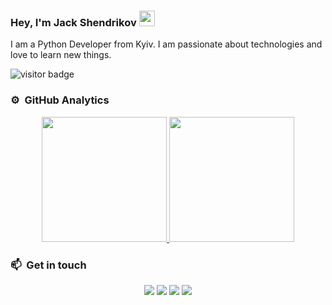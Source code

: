 ### Hey, I'm Jack Shendrikov <img src="https://media.giphy.com/media/hvRJCLFzcasrR4ia7z/giphy.gif" width="25px">

I am a Python Developer from Kyiv. I am passionate about technologies and love to learn new things.

<img src="https://visitor-badge.laobi.icu/badge?page_id=JackShen1.JackShen1" alt="visitor badge"/> 

### ⚙️ &nbsp;GitHub Analytics

<p align="center">
<a href="https://github.com/JackShen1">
  <img height="200em" src="https://github-readme-stats-eight-theta.vercel.app/api?username=JackShen1&hide=issues&show_icons=true&theme=algolia&include_all_commits=true&count_private=true"/>
  <img height="200em" src="https://github-readme-stats-eight-theta.vercel.app/api/top-langs/?username=JackShen1&layout=compact&langs_count=10&theme=algolia"/>
</a>
</p>

### 📫 &nbsp;Get in touch

<p align="center">
<a href="https://www.linkedin.com/in/yevhenii-shendrikov-6795291b8/"><img src="https://img.shields.io/badge/-Jack%20Shendrikov-0077B5?style=flat&logo=Linkedin&logoColor=white"/></a>
<a href="mailto:jackshendrikov@gmail.com"><img src="https://img.shields.io/badge/-Jack%20Shendrikov-D14836?style=flat&logo=Gmail&logoColor=white"/></a>
<a href="https://www.facebook.com/jack.shendrikov"><img src="https://img.shields.io/badge/-Jack%20Shendrikov-1877F2?style=flat&logo=Facebook&logoColor=white"/></a>
<a href="https://t.me/jackshen"><img src="https://img.shields.io/badge/-@jackshen-0088cc?style=flat&logo=Telegram&logoColor=white"/></a>
</p>
